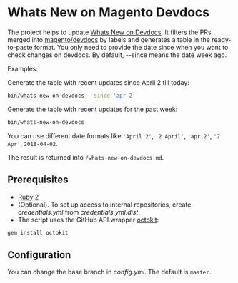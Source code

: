 # Whats New on Magento Devdocs

The project helps to update [Whats New on Devdocs](http://devdocs.magento.com/guides/v2.1/magento-devdocs-whatsnew.html).
It filters the PRs merged into [magento/devdocs](https://github.com/magento/devdocs) by labels and generates a table in the ready-to-paste format.
You only need to provide the date since when you want to check changes on devdocs.
By default, --since means the date week ago.

Examples:

Generate the table with recent updates since April 2 till today:

```bash
bin/whats-new-on-devdocs --since 'apr 2'
```

Generate the table with recent updates for the past week:

```bash
bin/whats-new-on-devdocs
```

You can use different date formats like `'April 2'`, `'2 April'`, `'apr 2'`, `'2 Apr'`, `2018-04-02`.

The result is returned into `/whats-new-on-devdocs.md`.

## Prerequisites

* [Ruby 2](https://www.ruby-lang.org/en/documentation/installation/)
* (Optional). To set up access to internal repositories, create _credentials.yml_ from _credentials.yml.dist_.
* The script uses the GitHub API wrapper [octokit](https://github.com/octokit/octokit.rb):

```bash
gem install octokit
```

## Configuration

You can change the base branch in _config.yml_.
The default is `master`.